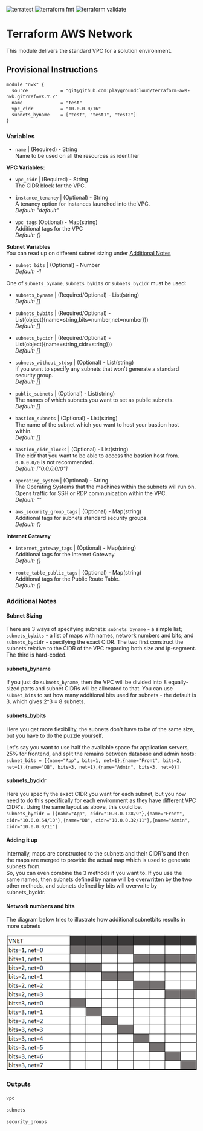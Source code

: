 ![terratest](https://github.com/playgroundcloud/terraform-aws-nwk/workflows/terratest/badge.svg)
![terraform fmt](https://github.com/playgroundcloud/terraform-aws-nwk/workflows/terraform-fmt/badge.svg)
![terraform validate](https://github.com/playgroundcloud/terraform-aws-nwk/workflows/terraform-validate/badge.svg)

# Terraform AWS Network
This module delivers the standard VPC for a solution environment.

## Provisional Instructions
```hcl
module "nwk" {
  source            = "git@github.com:playgroundcloud/terraform-aws-nwk.git?ref=vX.Y.Z"
  name              = "test"
  vpc_cidr          = "10.0.0.0/16"
  subnets_byname    = ["test", "test1", "test2"]
}
```

### Variables
* `name` | (Required) - String  
Name to be used on all the resources as identifier  

**VPC Variables:**
* `vpc_cidr` | (Required) - String  
The CIDR block for the VPC.  

* `instance_tenancy` | (Optional) - String  
A tenancy option for instances launched into the VPC.  
*Default: "default"*  

* `vpc_tags` (Optional) - Map(string)  
Additional tags for the VPC  
*Default: {}*  

**Subnet Variables**  
You can read up on different subnet sizing under [Additional Notes](#additional-notes)    
* `subnet_bits` | (Optional) - Number  
*Default: -1*  

One of `subnets_byname`, `subnets_bybits` or `subnets_bycidr` must be used:  
* `subnets_byname` | (Required/Optional) - List(string)   
*Default: []*  

* `subnets_bybits` | (Required/Optional) - List(object({name=string,bits=number,net=number}))   
*Default: []*  

* `subnets_bycidr` | (Required/Optional) - List(object({name=string,cidr=string}))     
*Default: []*  

* `subnets_without_stdsg` | (Optional) - List(string)  
If you want to specify any subnets that won't generate a standard security group.  
*Default: []*  

* `public_subnets` | (Optional) - List(string)  
The names of which subnets you want to set as public subnets.  
*Default: []*  

* `bastion_subnets` | (Optional) - List(string)  
The name of the subnet which you want to host your bastion host within.  
*Default: []*  

* `bastion_cidr_blocks` | (Optional) - List(string)  
The cidr that you want to be able to access the bastion host from. `0.0.0.0/0` is not recommended.    
*Default: ["0.0.0.0/0"]*  

* `operating_system` | (Optional) - String  
The Operating Systems that the machines within the subnets will run on. Opens traffic for SSH or RDP communication within the VPC.    
*Default: ""*  

* `aws_security_group_tags` | (Optional) - Map(string)  
Additional tags for subnets standard security groups.  
*Default: {}*    

**Internet Gateway**    
* `internet_gateway_tags` | (Optional) - Map(string)  
Additional tags for the Internet Gateway.  
*Default: {}*  

* `route_table_public_tags` | (Optional) - Map(string)  
Additional tags for the Public Route Table.  
*Default: {}*  

### Additional Notes  
#### Subnet Sizing  
There are 3 ways of specifying subnets: `subnets_byname` - a simple list; `subnets_bybits` - a list of maps with names, network numbers and bits; and `subnets_bycidr` - specifying the exact CIDR. The two first construct the subnets relative to the CIDR of the VPC regarding both size and ip-segment. The third is hard-coded.  

#### subnets_byname  
If you just do `subnets_byname`, then the VPC will be divided into 8 equally-sized parts and subnet CIDRs will be allocated to that. You can use `subnet_bits` to set how many additional bits used for subnets - the default is 3, which gives 2^3 = 8 subnets.  

#### subnets_bybits  
Here you get more flexibility, the subnets don't have to be of the same size, but you have to do the puzzle yourself.  

Let's say you want to use half the available space for application servers, 25% for frontend, and split the remains between database and admin hosts:  
`subnet_bits = [{name="App", bits=1, net=1},{name="Front", bits=2, net=1},{name="DB", bits=3, net=1},{name="Admin", bits=3, net=0}]`

#### subnets_bycidr
 Here you specify the exact CIDR you want for each subnet, but you now need to do this specifically for each environment as they have different VPC CIDR's. Using the same layout as above, this could be.  
 `subnets_bycidr = [{name="App", cidr="10.0.0.128/9"},{name="Front", cidr="10.0.0.64/10"},{name="DB", cidr="10.0.0.32/11"},{name="Admin", cidr="10.0.0.0/11"]`  
 
#### Adding it up
Internally, maps are constructed to the subnets and their CIDR's and then the maps are merged to provide the actual map which is used to generate subnets from.  
So, you can even combine the 3 methods if you want to. If you use the same names, then subnets defined by name will be overwritten by the two other methods, and subnets defined by bits will overwrite by subnets_bycidr.

#### Network numbers and bits
The diagram below tries to illustrate how additional subnetbits results in more subnets

![image](./picture/subnetsizes.PNG)
  
### Outputs
`vpc`  

`subnets`  
  
`security_groups`     
